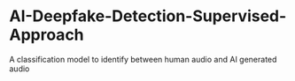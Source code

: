 # AI-Deepfake-Detection-Supervised-Approach
A classification model to identify between human audio and AI generated audio
